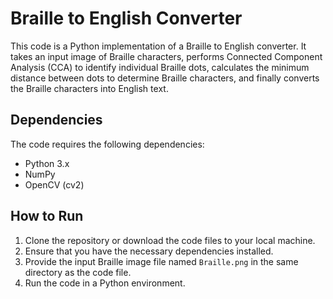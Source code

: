 <h1>Braille to English Converter</h1>

<p>This code is a Python implementation of a Braille to English converter. It takes an input image of Braille characters, performs Connected Component Analysis (CCA) to identify individual Braille dots, calculates the minimum distance between dots to determine Braille characters, and finally converts the Braille characters into English text.</p>

<h2>Dependencies</h2>

<p>The code requires the following dependencies:</p>

<ul>
  <li>Python 3.x</li>
  <li>NumPy</li>
  <li>OpenCV (cv2)</li>
</ul>

<h2>How to Run</h2>

<ol>
  <li>Clone the repository or download the code files to your local machine.</li>
  <li>Ensure that you have the necessary dependencies installed.</li>
  <li>Provide the input Braille image file named <code>Braille.png</code> in the same directory as the code file.</li>
  <li>Run the code in a Python environment.</li>
</ol>
